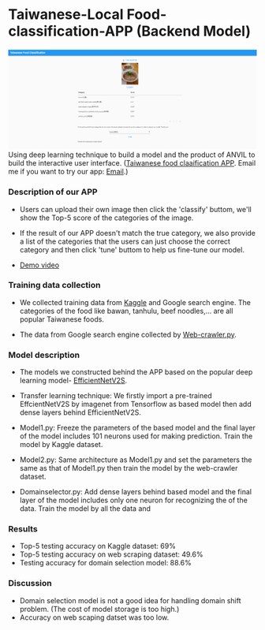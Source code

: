 # Taiwanese-Local Food-classification-APP (Backend Model)

![Demo](demo.png)
Using deep learning technique to build a model and the product of ANVIL to build the interactive user interface. ([Taiwanese food claaification APP](https://foodclassification.anvil.app). Email me if you want to try our app: [Email](h1648886@gmail.com).)

### Description of our APP

* Users can upload their own image then click the 'classify' buttom, we'll show the Top-5 score of the categories of the image.

* If the result of our APP doesn't match the true category, we also provide a list of the categories that the users can just choose the correct category and then click 'tune' buttom to help us fine-tune our model.
*  [Demo video](https://youtu.be/DlKp4pPSPNw?t=458&si=whn8aNPYC_Nt0iaa)

### Training data collection

* We collected training data from [Kaggle](https://www.kaggle.com/datasets/kuantinglai/taiwanese-food-101/data) and Google search engine. The categories of the food like bawan, tanhulu, beef noodles,... are all popular Taiwanese foods.

* The data from Google search engine collected by [Web-crawler.py](web-crawler.py).

### Model description

* The models we constructed behind the APP based on the popular deep learning model- [EfficientNetV2S](https://arxiv.org/abs/2104.00298).

* Transfer learning technique: We firstly import a pre-trained EffcientNetV2S by imagenet from Tensorflow as based model then add dense layers behind EfficientNetV2S.

* Model1.py: Freeze the parameters of the based model and the final layer of the model includes 101 neurons used for making prediction. Train the model by Kaggle dataset.

* Model2.py: Same architecture as Model1.py and set the parameters the same as that of Model1.py then train the model by the web-crawler dataset.

* Domainselector.py: Add dense layers behind based model and the final layer of the model includes only one neuron for recognizing the  of the data. Train the model by all the data and

### Results

* Top-5 testing accuracy on Kaggle dataset: 69%
* Top-5 testing accuracy on web scraping dataset: 49.6%
* Testing accuracy for domain selection model: 88.6%

### Discussion

* Domain selection model is not a good idea for handling domain shift problem. (The cost of model storage is too high.)
* Accuracy on web scaping datset was too low.
